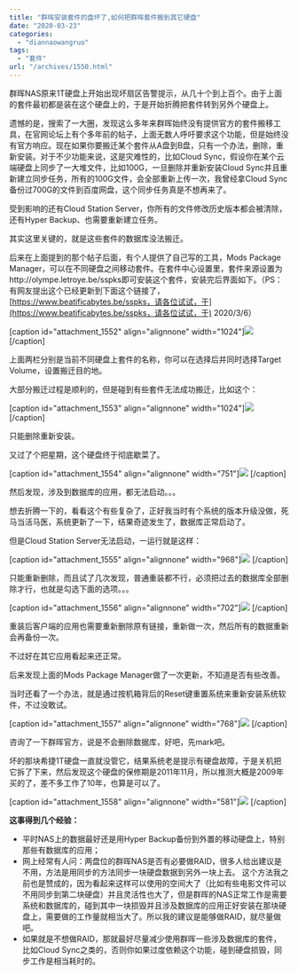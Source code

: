 ```yaml
---
title: "群晖安装套件的盘坏了,如何把群晖套件搬到其它硬盘"
date: "2020-03-23"
categories: 
  - "diannaowangruo"
tags: 
  - "套件"
url: "/archives/1550.html"
---
```


群晖NAS原来1T硬盘上开始出现坏扇区告警提示，从几十个到上百个。由于上面的套件最初都是装在这个硬盘上的，于是开始折腾把套件转到另外个硬盘上。

遗憾的是，搜索了一大圈，发现这么多年来群晖始终没有提供官方的套件搬移工具，在官网论坛上有个多年前的帖子，上面无数人呼吁要求这个功能，但是始终没有官方响应。现在如果你要搬迁某个套件从A盘到B盘，只有一个办法，删除，重新安装。对于不少功能来说，这是灾难性的，比如Cloud Sync，假设你在某个云端硬盘上同步了一大堆文件，比如100G，一旦删除并重新安装Cloud Sync并且重新建立同步任务，所有的100G文件，会全部重新上传一次，我曾经拿Cloud Sync备份过700G的文件到百度网盘，这个同步任务真是不想再来了。

受到影响的还有Cloud Station Server，你所有的文件修改历史版本都会被清除，还有Hyper Backup、也需要重新建立任务。

其实这里关键的，就是这些套件的数据库没法搬迁。

后来在上面提到的那个帖子后面，有个人提供了自己写的工具，Mods Package Manager，可以在不同硬盘之间移动套件。在套件中心设置里，套件来源设置为http://olympe.letroye.be/sspks即可安装这个套件，安装完后界面如下。（PS：有网友提出这个已经更新到下面这个链接了，[](https://www.beatificabytes.be/sspks，请各位试试，于)[https://www.beatificabytes.be/sspks，请各位试试，于](https://www.beatificabytes.be/sspks，请各位试试，于) 2020/3/6）

\[caption id="attachment\_1552" align="alignnone" width="1024"\][![](https://img-cloud.zhoujie218.top/wp-content/uploads/2020/03/如何把群晖nas上的套件搬到另外个硬盘上20200323-1024x825.jpg)](https://img-cloud.zhoujie218.top/wp-content/uploads/2020/03/如何把群晖nas上的套件搬到另外个硬盘上20200323.jpg) \[/caption\]

上面两栏分别是当前不同硬盘上套件的名称，你可以在选择后并同时选择Target Volume，设置搬迁目的地。

大部分搬迁过程是顺利的，但是碰到有些套件无法成功搬迁，比如这个：

\[caption id="attachment\_1553" align="alignnone" width="1024"\][![](https://img-cloud.zhoujie218.top/wp-content/uploads/2020/03/如何把群晖nas上的套件搬到另外个硬盘上20200323-1-1024x337.jpg)](https://img-cloud.zhoujie218.top/wp-content/uploads/2020/03/如何把群晖nas上的套件搬到另外个硬盘上20200323-1.jpg) \[/caption\]

只能删除重新安装。

又过了个把星期，这个硬盘终于彻底歇菜了。

\[caption id="attachment\_1554" align="alignnone" width="751"\][![](https://img-cloud.zhoujie218.top/wp-content/uploads/2020/03/如何把群晖nas上的套件搬到另外个硬盘上20200323-2.jpg)](https://img-cloud.zhoujie218.top/wp-content/uploads/2020/03/如何把群晖nas上的套件搬到另外个硬盘上20200323-2.jpg) \[/caption\]

然后发现，涉及到数据库的应用，都无法启动。。。

想去折腾一下的，看看这个有些复杂了，正好我当时有个系统的版本升级没做，死马当活马医，系统更新了一下，结果奇迹发生了，数据库正常启动了。

但是Cloud Station Server无法启动，一运行就是这样：

\[caption id="attachment\_1555" align="alignnone" width="968"\][![](https://img-cloud.zhoujie218.top/wp-content/uploads/2020/03/如何把群晖nas上的套件搬到另外个硬盘上20200323-3.jpg)](https://img-cloud.zhoujie218.top/wp-content/uploads/2020/03/如何把群晖nas上的套件搬到另外个硬盘上20200323-3.jpg) \[/caption\]

只能重新删除，而且试了几次发现，普通重装都不行，必须把过去的数据库全部删除才行，也就是勾选下面的选项。。。

\[caption id="attachment\_1556" align="alignnone" width="702"\][![](https://img-cloud.zhoujie218.top/wp-content/uploads/2020/03/如何把群晖nas上的套件搬到另外个硬盘上20200323-4.jpg)](https://img-cloud.zhoujie218.top/wp-content/uploads/2020/03/如何把群晖nas上的套件搬到另外个硬盘上20200323-4.jpg) \[/caption\]

重装后客户端的应用也需要重新删除原有链接，重新做一次，然后所有的数据重新会再备份一次。

不过好在其它应用看起来还正常。

后来发现上面的Mods Package Manager做了一次更新，不知道是否有些改善。

当时还看了一个办法，就是通过按机箱背后的Reset键重置系统来重新安装系统软件，不过没敢试。

\[caption id="attachment\_1557" align="alignnone" width="768"\][![](https://img-cloud.zhoujie218.top/wp-content/uploads/2020/03/如何把群晖nas上的套件搬到另外个硬盘上20200323-5.jpg)](https://img-cloud.zhoujie218.top/wp-content/uploads/2020/03/如何把群晖nas上的套件搬到另外个硬盘上20200323-5.jpg) \[/caption\]

咨询了一下群晖官方，说是不会删除数据库，好吧，先mark吧。

坏的那块希捷1T硬盘一直就没管它，结果系统老是提示有硬盘故障，于是关机把它拆了下来，然后发现这个硬盘的保修期是2011年11月，所以推测大概是2009年买的了，差不多工作了10年，也算是可以了。

\[caption id="attachment\_1558" align="alignnone" width="581"\][![](https://img-cloud.zhoujie218.top/wp-content/uploads/2020/03/如何把群晖nas上的套件搬到另外个硬盘上20200323-6.jpg)](https://img-cloud.zhoujie218.top/wp-content/uploads/2020/03/如何把群晖nas上的套件搬到另外个硬盘上20200323-6.jpg) \[/caption\]

**这事得到几个经验：**

- 平时NAS上的数据最好还是用Hyper Backup备份到外置的移动硬盘上，特别那些有数据库的应用；
- 网上经常有人问：两盘位的群晖NAS是否有必要做RAID，很多人给出建议是不用，方法是用同步的方法同步一块硬盘数据到另外一块上去。 这个方法我之前也是赞成的，因为看起来这样可以使用的空间大了（比如有些电影文件可以不用同步到第二块硬盘）并且灵活性也大了，但是群晖的NAS正常工作是需要系统和数据库的，碰到其中一块损毁并且涉及数据库的应用正好安装在那块硬盘上，需要做的工作量就相当大了。所以我的建议是能够做RAID，就尽量做吧。
- 如果就是不想做RAID，那就最好尽量减少使用群晖一些涉及数据库的套件，比如Cloud Sync之类的，否则你如果过度依赖这个功能，碰到硬盘损毁，同步工作是相当耗时的。
